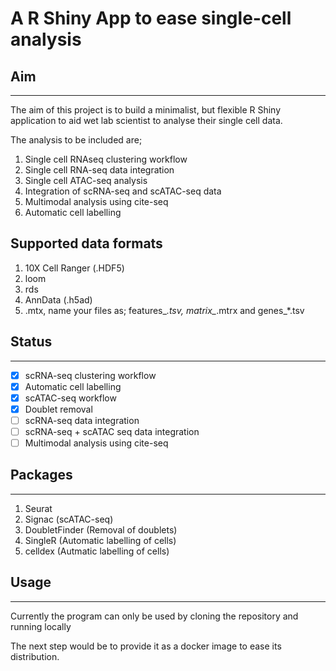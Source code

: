 
# A R Shiny App to ease single-cell analysis


## Aim
-------
The aim of this project is to build a minimalist, but flexible R Shiny application 
to aid wet lab scientist to analyse their single cell data. 

The analysis to be included are;

1. Single cell RNAseq clustering workflow
2. Single cell RNA-seq data integration
3. Single cell ATAC-seq analysis
4. Integration of scRNA-seq and scATAC-seq data
5. Multimodal analysis using cite-seq
6. Automatic cell labelling


Supported data formats
----------------------
1. 10X Cell Ranger (.HDF5)
2. loom
3. rds
4. AnnData (.h5ad)
5. .mtx, name your files as; features_*.tsv, matrix_*.mtrx and genes_*.tsv


## Status
---------
- [X] scRNA-seq clustering workflow
- [X] Automatic cell labelling
- [X] scATAC-seq workflow
- [X] Doublet removal
- [ ] scRNA-seq data integration
- [ ] scRNA-seq + scATAC seq data integration
- [ ] Multimodal analysis using cite-seq

## Packages
-----------
1. Seurat
2. Signac (scATAC-seq)
3. DoubletFinder (Removal of doublets)
4. SingleR (Automatic labelling of cells)
5. celldex (Autmatic labelling of cells)

## Usage
--------
Currently the program can only be used by cloning the repository and running locally

The next step would be to provide it as a docker image to ease its distribution.
